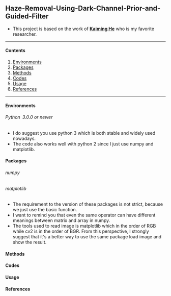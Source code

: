 ## Haze-Removal-Using-Dark-Channel-Prior-and-Guided-Filter
* This project is based on the work of [**Kaiming He**](http://kaiminghe.com/) who is my favorite researcher.<br>
---
#### Contents

1. [Environments](#Environments)
1. [Packages](#Packages)
1. [Methods](#Methods)
1. [Codes](#Codes)
1. [Usage](#Usage)
1. [References](#references)
---

#### Environments

###### Python&ensp;3.0.0 or newer<br>
* I do suggest you use python 3 which is both stable and widely used nowadays.
* The code also works well with python 2 since I just use numpy and matplotlib.

#### Packages

###### numpy<br>
###### matplotlib<br>
* The requirement to the version of these packages is not strict, because we just use the basic function.  
* I want to remind you that even the same operator can have different meanings between matrix and array in numpy.
* The tools used to read image is matplotlib which in the order of RGB while cv2 is in the order of BGR. From this perspective, I strongly suggest that it's a better way to use the same package load image and show the result.

#### Methods

#### Codes

#### Usage

#### References

